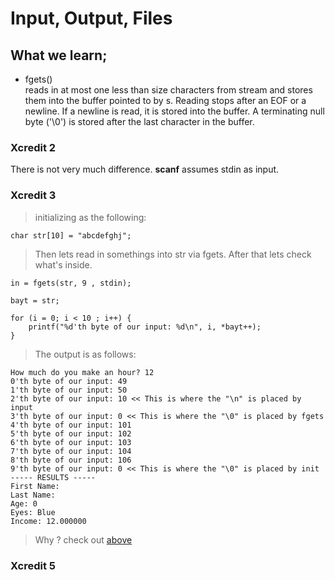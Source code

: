 # Input, Output, Files 


## What we learn;

* fgets()  
reads  in  at  most  one  less than size characters from stream and stores them into the buffer pointed to by s.  Reading stops after an EOF or a newline.  If a newline is read, it is
stored into the buffer.  A terminating null byte ('\0') is stored after the last character in the buffer.

### Xcredit 2
There is not very much difference. **scanf** assumes stdin as input. 

### Xcredit 3
> initializing as the following:
```
char str[10] = "abcdefghj";
```

> Then lets read in somethings into str via fgets. After that lets check what's inside.
```
in = fgets(str, 9 , stdin);

bayt = str;

for (i = 0; i < 10 ; i++) {
    printf("%d'th byte of our input: %d\n", i, *bayt++);
}

```
> The output is as follows:
```
How much do you make an hour? 12
0'th byte of our input: 49
1'th byte of our input: 50
2'th byte of our input: 10 << This is where the "\n" is placed by input
3'th byte of our input: 0 << This is where the "\0" is placed by fgets
4'th byte of our input: 101
5'th byte of our input: 102
6'th byte of our input: 103
7'th byte of our input: 104
8'th byte of our input: 106
9'th byte of our input: 0 << This is where the "\0" is placed by init
----- RESULTS -----
First Name: 
Last Name: 
Age: 0
Eyes: Blue
Income: 12.000000
```
> Why ? check out [above]()
 


### Xcredit 5


